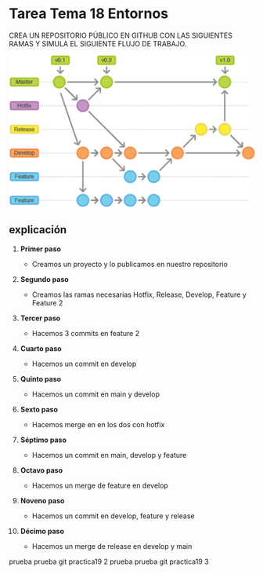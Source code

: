 # Tarea Tema 18 Entornos 
CREA UN REPOSITORIO PÚBLICO EN GITHUB CON LAS SIGUIENTES RAMAS Y SIMULA EL SIGUIENTE FLUJO DE TRABAJO. 




<img src="image.png" alt="Descripción de la imagen" width="600">

## explicación

1. **Primer paso**  
    - Creamos un proyecto y lo publicamos en nuestro repositorio

2. **Segundo paso**     
    - Creamos las ramas necesarias Hotfix, Release, Develop, Feature y Feature 2        

3. **Tercer paso**
    - Hacemos 3 commits en feature 2

4. **Cuarto paso**
    - Hacemos un commit en develop

5. **Quinto paso**
    - Hacemos un commit en main y develop

6. **Sexto paso**
    - Hacemos merge en en los dos con hotfix

7. **Séptimo paso**
    - Hacemos un commit en main, develop y feature

8. **Octavo paso**
    - Hacemos un merge de feature en develop

9. **Noveno paso**
    - Hacemos un commit en develop, feature y release

10. **Décimo paso**
    - Hacemos un merge de release en develop y main 

prueba prueba git practica19 2
prueba prueba git practica19 3
